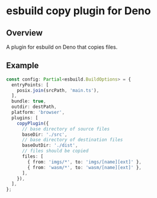 # esbuild copy plugin for Deno

## Overview

A plugin for esbuild on Deno that copies files.

## Example

```typescript
const config: Partial<esbuild.BuildOptions> = {
  entryPoints: [
    posix.join(srcPath, 'main.ts'),
  ],
  bundle: true,
  outdir: destPath,
  platform: 'browser',
  plugins: [
    copyPlugin({
      // base directory of source files
      baseDir: './src',
      // base directory of destination files
      baseOutDir: './dist',
      // files should be copied
      files: [
        { from: 'imgs/*', to: 'imgs/[name][ext]' },
        { from: 'wasm/*', to: 'wasm/[name][ext]' },
      ],
    }),
  ],
};
```
